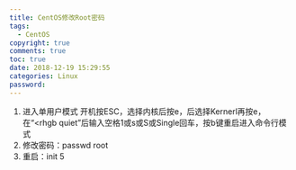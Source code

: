 ```yaml
---
title: CentOS修改Root密码
tags:
  - CentOS
copyright: true
comments: true
toc: true
date: 2018-12-19 15:29:55
categories: Linux
password:
---
```


1. 进入单用户模式
开机按ESC，选择内核后按e，后选择Kernerl再按e，在“<rhgb quiet”后输入空格1或s或S或Single回车，按b键重启进入命令行模式
2. 修改密码：passwd root
3. 重启：init 5